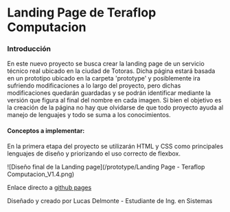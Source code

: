 # Landing Page de Teraflop Computacion

### **Introducción**

En este nuevo proyecto se busca crear la landing page de un servicio técnico real ubicado en la ciudad de Totoras. 
Dicha página estará basada en un prototipo ubicado en la carpeta 'prototype' y posiblemente ira sufriendo modificaciones a lo largo del proyecto, pero dichas modificaciones quedarán guardadas y se podrán identificar mediante la versión que figura al final del nombre en cada imagen.
Si bien el objetivo es la creación de la página no hay que olvidarse de que todo proyecto ayuda al manejo de lenguajes y todo se suma a los conocimientos.


#### Conceptos a implementar:

En la primera etapa del proyecto se utilizarán HTML y CSS como principales lenguajes de diseño y priorizando el uso correcto de flexbox.

![Diseño final de la Landing page](/prototype/Landing Page - Teraflop Computacion_V1.4.png)

Enlace directo a [github pages](https://lucasdelmonte.github.io/LandingPage_TeraflopComputacion/)

Diseñado y creado por Lucas Delmonte - Estudiante de Ing. en Sistemas

